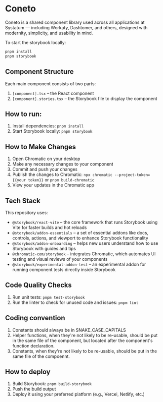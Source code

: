 # Coneto

Coneto is a shared component library used across all applications at Systatum — including Workaty, Dashtomer, and others, designed with modernity, simplicity, and usability in mind.

To start the storybook locally:

```bash
pnpm install
pnpm storybook
```

## Component Structure

Each main component consists of two parts:

1. `[component].tsx` – the React component
2. `[component].stories.tsx` – the Storybook file to display the component

## How to run:

1. Install dependencies: `pnpm install`
2. Start Storybook locally: `pnpm storybook`

## How to Make Changes

1. Open Chromatic on your desktop
2. Make any necessary changes to your component
3. Commit and push your changes
4. Publish the changes to Chromatic: `npx chromatic --project-token={{your token}}` or `pnpm build-chromatic`
5. View your updates in the Chromatic app

## Tech Stack

This repository uses:

- `@storybook/react-vite` – the core framework that runs Storybook using Vite for faster builds and hot reloads
- `@storybook/addon-essentials` – a set of essential addons like docs, controls, actions, and viewport to enhance Storybook functionality
- `@storybook/addon-onboarding` – helps new users understand how to use Storybook with guides and tips
- `@chromatic-com/storybook` – integrates Chromatic, which automates UI testing and visual reviews of your components
- `@storybook/experimental-addon-test` – an experimental addon for running component tests directly inside Storybook

## Code Quality Checks

1. Run unit tests: `pnpm test-storybook`
2. Run the linter to check for unused code and issues: `pnpm lint`

## Coding convention

1. Constants should always be in SNAKE_CASE_CAPITALS
2. Helper functions, when they're not likely to be re-usable, should be put in the same file of the component, but located after the component's function declaration.
3. Constants, when they're not likely to be re-usable, should be put in the same file of the compoennt.

## How to deploy

1. Build Storybook: `pnpm build-storybook`
2. Push the build output
3. Deploy it using your preferred platform (e.g., Vercel, Netlify, etc.)
